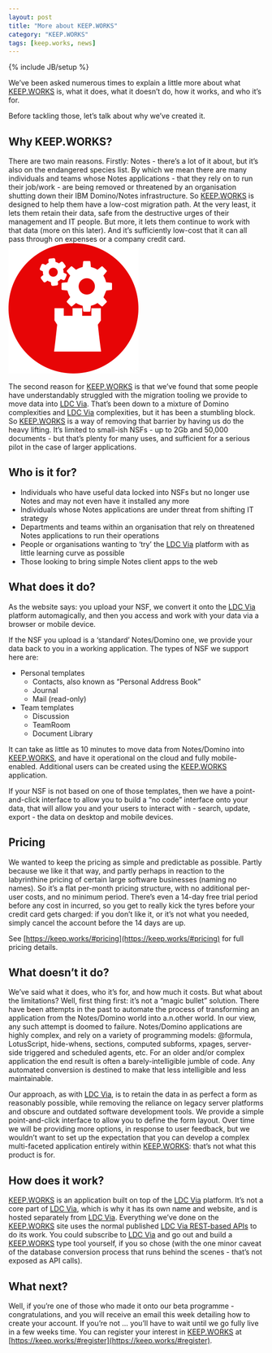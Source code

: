 ```yaml
---
layout: post
title: "More about KEEP.WORKS"
category: "KEEP.WORKS"
tags: [keep.works, news]
---
```

{% include JB/setup %}

We’ve been asked numerous times to explain a little more about what [KEEP.WORKS](http://keep.works) is, what it does, what it doesn’t do, how it works, and who it’s for. 

Before tackling those, let’s talk about why we’ve created it. 


## Why KEEP.WORKS?

There are two main reasons. Firstly: Notes - there’s a lot of it about, but it’s also on the endangered species list. By which we mean there are many individuals and teams whose Notes applications - that they rely on to run their job/work - are being removed or threatened by an organisation shutting down their IBM Domino/Notes infrastructure. So [KEEP.WORKS](http://keep.works) is designed to help them have a low-cost migration path. At the very least, it lets them retain their data, safe from the destructive urges of their management and IT people. But more, it lets them continue to work with that data (more on this later). And it’s sufficiently low-cost that it can all pass through on expenses or a company credit card. ![KEEP.WORKS](/assets/keep-works-logo-256.png "KEEP.WORKS")

The second reason for [KEEP.WORKS](http://keep.works) is that we’ve found that some people have understandably struggled with the migration tooling we provide to move data into [LDC Via](http://ldcvia.com). That’s been down to a mixture of Domino complexities and [LDC Via](http://ldcvia.com) complexities, but it has been a stumbling block. So [KEEP.WORKS](http://keep.works) is a way of removing that barrier by having us do the heavy lifting. It’s limited to small-ish NSFs - up to 2Gb and 50,000 documents - but that’s plenty for many uses, and sufficient for a serious pilot in the case of larger applications.


## Who is it for?

* Individuals who have useful data locked into NSFs but no longer use Notes and may not even have it installed any more
* Individuals whose Notes applications are under threat from shifting IT strategy
* Departments and teams within an organisation that rely on threatened Notes applications to run their operations
* People or organisations wanting to ‘try’ the [LDC Via](http://ldcvia.com) platform with as little learning curve as possible
* Those looking to bring simple Notes client apps to the web


## What does it do?

As the website says: you upload your NSF, we convert it onto the [LDC Via](http://ldcvia.com) platform automagically, and then you access and work with your data via a browser or mobile device. 

If the NSF you upload is a ‘standard’ Notes/Domino one, we provide your data back to you in a working application. The types of NSF we support here are:

* Personal templates
   * Contacts, also known as “Personal Address Book”
   * Journal
   * Mail (read-only)
* Team templates
   * Discussion
   * TeamRoom
   * Document Library

It can take as little as 10 minutes to move data from Notes/Domino into [KEEP.WORKS](http://keep.works), and have it operational on the cloud and fully mobile-enabled. Additional users can be created using the [KEEP.WORKS](http://keep.works) application.

If your NSF is not based on one of those templates, then we have a point-and-click interface to allow you to build a “no code” interface onto your data, that will allow you and your users to interact with - search, update, export - the data on desktop and mobile devices.


## Pricing

We wanted to keep the pricing as simple and predictable as possible. Partly because we like it that way, and partly perhaps in reaction to the labyrinthine pricing of certain large software businesses (naming no names). So it’s a flat per-month pricing structure, with no additional per-user costs, and no minimum period. There’s even a 14-day free trial period before any cost in incurred, so you get to really kick the tyres before your credit card gets charged: if you don’t like it, or it’s not what you needed, simply cancel the account before the 14 days are up. 

See [https://keep.works/#pricing](https://keep.works/#pricing) for full pricing details. 


## What doesn’t it do?

We’ve said what it does, who it’s for, and how much it costs. But what about the limitations? Well, first thing first: it’s not a “magic bullet” solution. There have been attempts in the past to automate the process of transforming an application from the Notes/Domino world into a.n.other world. In our view, any such attempt is doomed to failure. Notes/Domino applications are highly complex, and rely on a variety of programming models: @formula, LotusScript, hide-whens, sections, computed subforms, xpages, server-side triggered and scheduled agents, etc. For an older and/or complex application the end result is often a barely-intelligible jumble of code. Any automated conversion is destined to make that less intelligible and less maintainable. 

Our approach, as with [LDC Via](http://ldcvia.com), is to retain the data in as perfect a form as reasonably possible, while removing the reliance on legacy server platforms and obscure and outdated software development tools. We provide a simple point-and-click interface to allow you to define the form layout. Over time we will be providing more options, in response to user feedback, but we wouldn’t want to set up the expectation that you can develop a complex multi-faceted application entirely within [KEEP.WORKS](http://keep.works): that’s not what this product is for.


## How does it work?

[KEEP.WORKS](http://keep.works) is an application built on top of the [LDC Via](http://ldcvia.com) platform. It’s not a core part of [LDC Via](http://ldcvia.com), which is why it has its own name and website, and is hosted separately from [LDC Via](http://ldcvia.com). Everything we’ve done on the [KEEP.WORKS](http://keep.works) site uses the normal published [LDC Via REST-based APIs](http://api.ldcvia.com) to do its work. You could subscribe to [LDC Via](http://ldcvia.com) and go out and build a [KEEP.WORKS](http://keep.works) type tool yourself, if you so chose (with the one minor caveat of the database conversion process that runs behind the scenes - that’s not exposed as API calls).  


## What next?

Well, if you’re one of those who made it onto our beta programme - congratulations, and you will receive an email this week detailing how to create your account. If you’re not … you’ll have to wait until we go fully live in a few weeks time. You can register your interest in [KEEP.WORKS](http://keep.works) at [https://keep.works/#register](https://keep.works/#register). 




